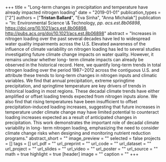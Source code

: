 +++
title = "Long-term changes in precipitation and temperature have already impacted nitrogen loading"
date = "2019-01-01"
publication_types = ["2"]
authors = ["**Tristan Ballard**", "Eva Sinha", "Anna Michalak"]
publication = "In: Environmental Science \\& Technology, _pp. acs.est.8b06898_, https://doi.org/10.1021/acs.est.8b06898, http://pubs.acs.org/doi/10.1021/acs.est.8b06898"
abstract = "Increases in nitrogen loading over the past several decades have led to widespread water quality impairments across the U.S. Elevated awareness of the influence of climate variability on nitrogen loading has led to several studies investigating future climate change impacts on water quality. However, it remains unclear whether long- term climate impacts can already be observed in the historical record. Here, we quantify long-term trends in total nitrogen loading over the period 1987−2012 across the contiguous U.S. and attribute these trends to long-term changes in nitrogen inputs and climatic variables. We find that annual precipitation, extreme springtime precipitation, and springtime temperature are key drivers of trends in historical loading in most regions. These decadal climate trends have either amplified or offset loading trends expected from nitrogen inputs alone. We also find that rising temperatures have been insufficient to offset precipitation-induced loading increases, suggesting that future increases in temperature under climate change may have limited potential to counteract loading increases expected as a result of anticipated changes in precipitation. This work demonstrates the important role of decadal climate variability in long- term nitrogen loading, emphasizing the need to consider climate change risks when designing and monitoring nutrient reduction programs."
abstract_short = ""
image_preview = ""
selected = false
projects = []
tags = []
url_pdf = ""
url_preprint = ""
url_code = ""
url_dataset = ""
url_project = ""
url_slides = ""
url_video = ""
url_poster = ""
url_source = ""
math = true
highlight = true
[header]
image = ""
caption = ""
+++
